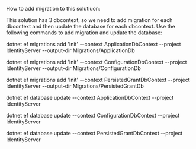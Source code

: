 How to add migration to this solutiuon:

This solution has 3 dbcontext, so we need to add migration for each dbcontext and then update the database for each dbcontext.
Use the following commands to add migration and update the database:

dotnet ef migrations add 'Init' --context ApplicationDbContext --project IdentityServer --output-dir Migrations/ApplicationDb

dotnet ef migrations add 'Init' --context ConfigurationDbContext --project IdentityServer --output-dir Migrations/ConfigurationDb

dotnet ef migrations add 'Init' --context PersistedGrantDbContext --project IdentityServer --output-dir Migrations/PersistedGrantDb

dotnet ef database update --context ApplicationDbContext --project IdentityServer

dotnet ef database update --context ConfigurationDbContext --project IdentityServer

dotnet ef database update --context PersistedGrantDbContext --project IdentityServer